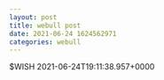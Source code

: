 ```yaml
--- 
layout: post 
title: webull post 
date: 2021-06-24 1624562971 
categories: webull 
--- 
```

$WISH	2021-06-24T19:11:38.957+0000